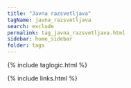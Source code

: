 ```yaml
---
title: "Javna razsvetljava"
tagName: javna_razsvetljava
search: exclude
permalink: tag_javna_razsvetljava.html
sidebar: home_sidebar
folder: tags
---
```

{% include taglogic.html %}

{% include links.html %}
